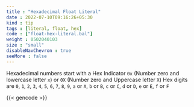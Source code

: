 ```yaml
---
title : "Hexadecimal Float Literal"
date : 2022-07-10T09:16:26+05:30
kind : tip 
tags : [literal, float, hex]
code : ["float-hex-literal.bal"]
weight : 0502040103 
size : "small"
disableNavChevron : true 
seeMore : false
---
```


Hexadecimal numbers start with a Hex Indicator `0x` (Number zero and lowercase letter `x`) or `0X` (Number zero and Uppercase letter `X`) Hex digits are `0`, `1`, `2`, `3`, `4`, `5`, `6`, `7`, `8`, `9`, `a` or `A`, `b` or `B`, `c` or `C`, `d` or `D`, `e` or `E`, `f` or `F`

<!--more-->

{{< gencode >}}